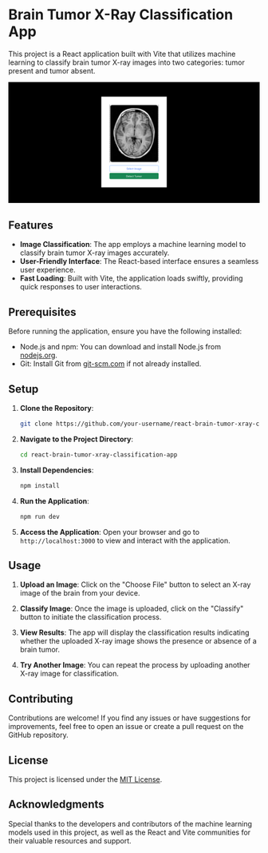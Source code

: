 # Brain Tumor X-Ray Classification App

This project is a React application built with Vite that utilizes machine learning to classify brain tumor X-ray images into two categories: tumor present and tumor absent. 

![Brain Tumor X-Ray Classification App](./images/screenshot.png)

## Features

- **Image Classification**: The app employs a machine learning model to classify brain tumor X-ray images accurately.
- **User-Friendly Interface**: The React-based interface ensures a seamless user experience.
- **Fast Loading**: Built with Vite, the application loads swiftly, providing quick responses to user interactions.

## Prerequisites

Before running the application, ensure you have the following installed:

- Node.js and npm: You can download and install Node.js from [nodejs.org](https://nodejs.org/).
- Git: Install Git from [git-scm.com](https://git-scm.com/) if not already installed.

## Setup

1. **Clone the Repository**: 
    ```bash
    git clone https://github.com/your-username/react-brain-tumor-xray-classification-app.git
    ```

2. **Navigate to the Project Directory**:
    ```bash
    cd react-brain-tumor-xray-classification-app
    ```

3. **Install Dependencies**:
    ```bash
    npm install
    ```

4. **Run the Application**:
    ```bash
    npm run dev
    ```

5. **Access the Application**:
   Open your browser and go to `http://localhost:3000` to view and interact with the application.

## Usage

1. **Upload an Image**: Click on the "Choose File" button to select an X-ray image of the brain from your device.

2. **Classify Image**: Once the image is uploaded, click on the "Classify" button to initiate the classification process.

3. **View Results**: The app will display the classification results indicating whether the uploaded X-ray image shows the presence or absence of a brain tumor.

4. **Try Another Image**: You can repeat the process by uploading another X-ray image for classification.

## Contributing

Contributions are welcome! If you find any issues or have suggestions for improvements, feel free to open an issue or create a pull request on the GitHub repository.

## License

This project is licensed under the [MIT License](LICENSE).

## Acknowledgments

Special thanks to the developers and contributors of the machine learning models used in this project, as well as the React and Vite communities for their valuable resources and support.
